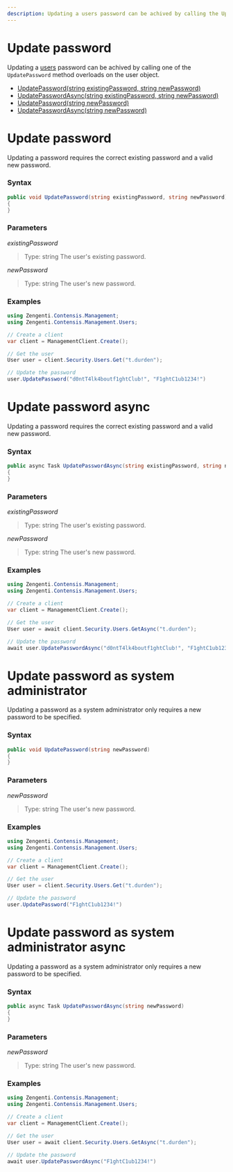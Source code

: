 ```yaml
---
description: Updating a users password can be achived by calling the UpdatePassword method on the user object.
---
```

# Update password

Updating a [users](/model/user.md) password can be achived by calling one of the `UpdatePassword` method overloads on the user object.

* [UpdatePassword(string existingPassword, string newPassword)](#update-password)
* [UpdatePasswordAsync(string existingPassword, string newPassword)](#update-password-async)
* [UpdatePassword(string newPassword)](#update-password-as-system-administrator)
* [UpdatePasswordAsync(string newPassword)](#update-password-as-system-administrator-async)

# Update password

Updating a password requires the correct existing password and a valid new password.

### Syntax

```cs
public void UpdatePassword(string existingPassword, string newPassword)
{    
}
```

### Parameters

*existingPassword*
> Type: string
> The user's existing password.

*newPassword*
> Type: string
> The user's new password.

### Examples

```cs
using Zengenti.Contensis.Management;
using Zengenti.Contensis.Management.Users;

// Create a client
var client = ManagementClient.Create();

// Get the user
User user = client.Security.Users.Get("t.durden");

// Update the password
user.UpdatePassword("d0ntT4lk4boutf1ghtClub!", "F1ghtC1ub1234!")
```

# Update password async

Updating a password requires the correct existing password and a valid new password.

### Syntax

```cs
public async Task UpdatePasswordAsync(string existingPassword, string newPassword)
{    
}
```

### Parameters

*existingPassword*
> Type: string
> The user's existing password.

*newPassword*
> Type: string
> The user's new password.

### Examples

```cs
using Zengenti.Contensis.Management;
using Zengenti.Contensis.Management.Users;

// Create a client
var client = ManagementClient.Create();

// Get the user
User user = await client.Security.Users.GetAsync("t.durden");

// Update the password
await user.UpdatePasswordAsync("d0ntT4lk4boutf1ghtClub!", "F1ghtC1ub1234!")
```

# Update password as system administrator

Updating a password as a system administrator only requires a new password to be specified.

### Syntax

```cs
public void UpdatePassword(string newPassword)
{    
}
```

### Parameters

*newPassword*
> Type: string
> The user's new password.

### Examples

```cs
using Zengenti.Contensis.Management;
using Zengenti.Contensis.Management.Users;

// Create a client
var client = ManagementClient.Create();

// Get the user
User user = client.Security.Users.Get("t.durden");

// Update the password
user.UpdatePassword("F1ghtC1ub1234!")
```

# Update password as system administrator async

Updating a password as a system administrator only requires a new password to be specified.

### Syntax

```cs
public async Task UpdatePasswordAsync(string newPassword)
{    
}
```

### Parameters

*newPassword*
> Type: string
> The user's new password.

### Examples

```cs
using Zengenti.Contensis.Management;
using Zengenti.Contensis.Management.Users;

// Create a client
var client = ManagementClient.Create();

// Get the user
User user = await client.Security.Users.GetAsync("t.durden");

// Update the password
await user.UpdatePasswordAsync("F1ghtC1ub1234!")
```